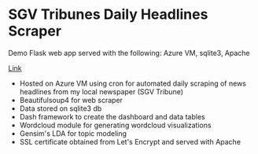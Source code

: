 # SGV Tribunes Daily Headlines Scraper

Demo Flask web app served with the following: Azure VM, sqlite3, Apache

[Link](https://sgvheadlines.westus.cloudapp.azure.com:8080/)

* Hosted on Azure VM using cron for automated daily scraping of news headlines from my local newspaper (SGV Tribune)
* Beautifulsoup4 for web scraper
* Data stored on sqlite3 db
* Dash framework to create the dashboard and data tables
* Wordcloud module for generating wordcloud visualizations
* Gensim's LDA for topic modeling
* SSL certificate obtained from Let's Encrypt and served with Apache
